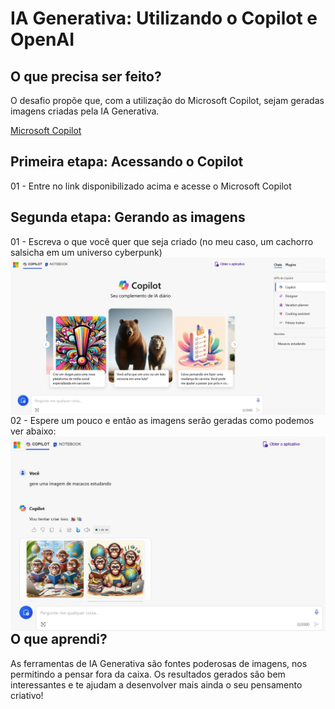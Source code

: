 # IA Generativa: Utilizando o Copilot e OpenAI

## O que precisa ser feito?

O desafio propõe que, com a utilização do Microsoft Copilot, sejam geradas imagens criadas pela IA Generativa.

[Microsoft Copilot](copilot.microsoft.com)

## Primeira etapa: Acessando o Copilot 

01 - Entre no link disponibilizado acima e acesse o Microsoft Copilot

## Segunda etapa: Gerando as imagens

01 - Escreva o que você quer que seja criado (no meu caso, um cachorro salsicha em um universo cyberpunk)
<img align="right" src="./inputs/1.jpg" width=""/> 

02 - Espere um pouco e então as imagens serão geradas como podemos ver abaixo:
<img align="right" src="./output/2.jpg" width=""/> 

## O que aprendi?  

As ferramentas de IA Generativa são fontes poderosas de imagens, nos permitindo a pensar fora da caixa. Os resultados gerados são bem interessantes e te ajudam a desenvolver mais ainda o seu pensamento criativo!